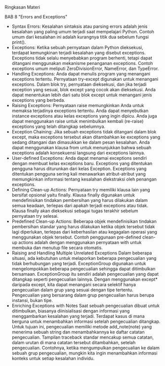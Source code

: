 Ringkasan Materi 

BAB 8 "Errors and Exceptions"
- Syntax Errors: Kesalahan sintaksis atau parsing errors adalah jenis kesalahan yang paling umum terjadi saat mempelajari Python. Contoh umum dari kesalahan ini adalah kurangnya titik dua sebelum fungsi print().
- Exceptions: Ketika sebuah pernyataan dalam Python dieksekusi, terdapat kemungkinan terjadi kesalahan yang disebut exceptions. Exceptions tidak selalu menyebabkan program berhenti, tetapi dapat ditangani menggunakan mekanisme penanganan exceptions. Contoh exceptions umum meliputi ZeroDivisionError, NameError, dan TypeError.            
- Handling Exceptions: Anda dapat menulis program yang menangani exceptions tertentu. Pernyataan try-except digunakan untuk menangani exceptions. Dalam blok try, pernyataan dieksekusi, dan jika terjadi exception yang sesuai, blok except yang cocok akan dieksekusi. Anda dapat menentukan lebih dari satu blok except untuk menangani jenis exceptions yang berbeda.
- Raising Exceptions: Pernyataan raise memungkinkan Anda untuk memaksa terjadinya exceptions tertentu. Anda dapat menyebutkan instance exceptions atau kelas exceptions yang ingin dipicu. Anda juga dapat menggunakan raise untuk menimbulkan kembali (re-raise) exceptions yang telah ditangkap sebelumnya.
- Exception Chaining: Jika sebuah exceptions tidak ditangani dalam blok except, maka exceptions tersebut akan ditambahkan ke exceptions yang sedang ditangani dan dimasukkan ke dalam pesan kesalahan. Anda dapat menggunakan klausa from untuk menunjukkan bahwa sebuah exceptions adalah konsekuensi langsung dari exceptions lainnya.
- User-defined Exceptions: Anda dapat menamai exceptions sendiri dengan membuat kelas exceptions baru. Exceptions yang ditentukan pengguna harus diturunkan dari kelas Exception. Exceptions yang ditentukan pengguna sering kali menawarkan atribut-atribut yang memungkinkan informasi tentang kesalahan diekstraksi oleh penangan exceptions.
- Defining Clean-up Actions: Pernyataan try memiliki klausa lain yang bersifat opsional yaitu finally. Klausa finally digunakan untuk mendefinisikan tindakan pembersihan yang harus dilakukan dalam semua keadaan, terlepas dari apakah terjadi exceptions atau tidak. Klausa finally akan dieksekusi sebagai tugas terakhir sebelum pernyataan try selesai.
- Predefined Clean-up Actions: Beberapa objek mendefinisikan tindakan pembersihan standar yang harus dilakukan ketika objek tersebut tidak lagi diperlukan, terlepas dari keberhasilan atau kegagalan operasi yang menggunakan objek tersebut. Contoh penggunaan pre-defined clean-up actions adalah dengan menggunakan pernyataan with untuk membuka dan menutup file secara otomatis.
- Raising and Handling Multiple Unrelated Exceptions
    Dalam beberapa situasi, ada kebutuhan untuk melaporkan beberapa pengecualian yang tidak berhubungan yang terjadi.
    ExceptionGroup digunakan untuk mengelompokkan beberapa pengecualian sehingga dapat ditimbulkan bersamaan.
    ExceptionGroup itu sendiri adalah pengecualian yang dapat ditangkap seperti pengecualian lainnya.
    Dengan menggunakan except* daripada except, kita dapat menangani secara selektif hanya pengecualian dalam grup yang sesuai dengan tipe tertentu.
    Pengecualian yang bersarang dalam grup pengecualian harus berupa instansi, bukan tipe.
- Enriching Exceptions with Notes
    Saat sebuah pengecualian dibuat untuk ditimbulkan, biasanya diinisialisasi dengan informasi yang menggambarkan kesalahan yang terjadi.
    Terdapat kasus di mana berguna untuk menambahkan informasi setelah pengecualian ditangkap. Untuk tujuan ini, pengecualian memiliki metode add_note(note) yang menerima sebuah string dan menambahkannya ke daftar catatan pengecualian.
    Tampilan traceback standar mencakup semua catatan, dalam urutan di mana catatan tersebut ditambahkan, setelah pengecualian.
    Contohnya, ketika mengumpulkan pengecualian ke dalam sebuah grup pengecualian, mungkin kita ingin menambahkan informasi konteks untuk setiap kesalahan individu.